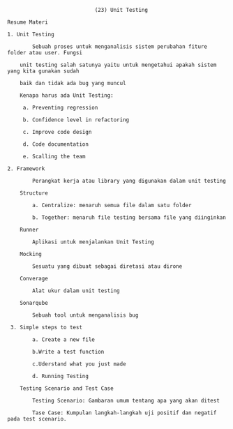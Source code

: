                                 (23) Unit Testing
    
    Resume Materi

    1. Unit Testing

            Sebuah proses untuk menganalisis sistem perubahan fiture folder atau user. Fungsi

        unit testing salah satunya yaitu untuk mengetahui apakah sistem yang kita gunakan sudah

        baik dan tidak ada bug yang muncul

        Kenapa harus ada Unit Testing:
         
         a. Preventing regression

         b. Confidence level in refactoring

         c. Improve code design

         d. Code documentation

         e. Scalling the team
    
    2. Framework 

            Perangkat kerja atau library yang digunakan dalam unit testing

        Structure

            a. Centralize: menaruh semua file dalam satu folder

            b. Together: menaruh file testing bersama file yang diinginkan 

        Runner

            Aplikasi untuk menjalankan Unit Testing

        Mocking

            Sesuatu yang dibuat sebagai diretasi atau dirone

        Converage

            Alat ukur dalam unit testing

        Sonarqube

            Sebuah tool untuk menganalisis bug
        
     3. Simple steps to test

            a. Create a new file 

            b.Write a test function

            c.Uderstand what you just made

            d. Running Testing

        Testing Scenario and Test Case

            Testing Scenario: Gambaran umum tentang apa yang akan ditest

            Tase Case: Kumpulan langkah-langkah uji positif dan negatif pada test scenario.
            